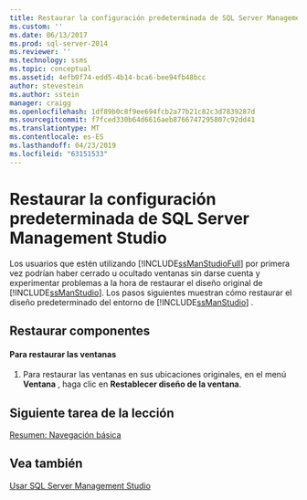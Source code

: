 ```yaml
---
title: Restaurar la configuración predeterminada de SQL Server Management Studio | Microsoft Docs
ms.custom: ''
ms.date: 06/13/2017
ms.prod: sql-server-2014
ms.reviewer: ''
ms.technology: ssms
ms.topic: conceptual
ms.assetid: 4efb0f74-edd5-4b14-bca6-bee94fb48bcc
author: stevestein
ms.author: sstein
manager: craigg
ms.openlocfilehash: 1df89b0c8f9ee694fcb2a77b21c82c3d7839287d
ms.sourcegitcommit: f7fced330b64d6616aeb8766747295807c92dd41
ms.translationtype: MT
ms.contentlocale: es-ES
ms.lasthandoff: 04/23/2019
ms.locfileid: "63151533"
---
```

# <a name="restore-the-default-sql-server-management-studio-configuration"></a>Restaurar la configuración predeterminada de SQL Server Management Studio
  Los usuarios que estén utilizando [!INCLUDE[ssManStudioFull](../../includes/ssmanstudiofull-md.md)] por primera vez podrían haber cerrado u ocultado ventanas sin darse cuenta y experimentar problemas a la hora de restaurar el diseño original de [!INCLUDE[ssManStudio](../../includes/ssmanstudio-md.md)]. Los pasos siguientes muestran cómo restaurar el diseño predeterminado del entorno de [!INCLUDE[ssManStudio](../../includes/ssmanstudio-md.md)] .  
  
## <a name="restoring-components"></a>Restaurar componentes  
  
#### <a name="to-restore-the-windows"></a>Para restaurar las ventanas  
  
1.  Para restaurar las ventanas en sus ubicaciones originales, en el menú **Ventana** , haga clic en **Restablecer diseño de la ventana**.  
  
## <a name="next-task-in-lesson"></a>Siguiente tarea de la lección  
 [Resumen: Navegación básica](lesson-1-9-summary-basic-navigation.md)  
  
## <a name="see-also"></a>Vea también  
 [Usar SQL Server Management Studio](../sql-server-management-studio-ssms.md)  
  
  
